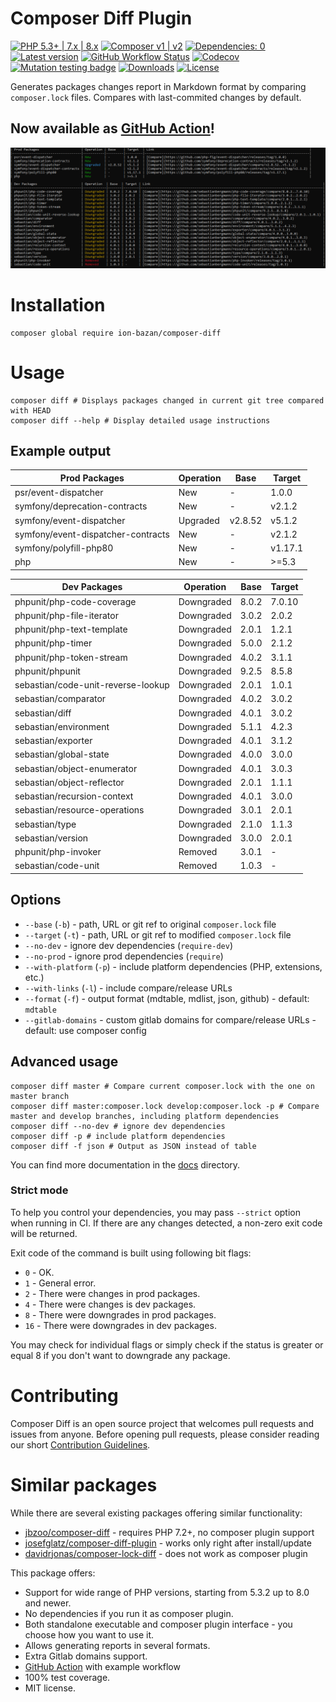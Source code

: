 # Composer Diff Plugin

[![PHP 5.3+ | 7.x | 8.x](https://img.shields.io/badge/PHP-^5.3_|_^7_|_^8-blue.svg)](https://packagist.org/packages/ion-bazan/composer-diff)
[![Composer v1 | v2](https://img.shields.io/badge/Composer-^1.1_|_^2-success.svg)](https://packagist.org/packages/ion-bazan/composer-diff)
[![Dependencies: 0](https://img.shields.io/badge/dependencies-0-success.svg)](https://packagist.org/packages/ion-bazan/composer-diff)
[![Latest version](https://img.shields.io/packagist/v/ion-bazan/composer-diff.svg)](https://packagist.org/packages/ion-bazan/composer-diff)
[![GitHub Workflow Status](https://img.shields.io/github/actions/workflow/status/IonBazan/composer-diff/test.yml)](https://github.com/IonBazan/composer-diff/actions)
[![Codecov](https://img.shields.io/codecov/c/gh/IonBazan/composer-diff)](https://codecov.io/gh/IonBazan/composer-diff)
[![Mutation testing badge](https://img.shields.io/endpoint?style=flat&url=https%3A%2F%2Fbadge-api.stryker-mutator.io%2Fgithub.com%2FIonBazan%2Fcomposer-diff%2Fmaster)](https://dashboard.stryker-mutator.io/reports/github.com/IonBazan/composer-diff/master)
[![Downloads](https://img.shields.io/packagist/dt/ion-bazan/composer-diff.svg)](https://packagist.org/packages/ion-bazan/composer-diff)
[![License](https://img.shields.io/packagist/l/ion-bazan/composer-diff.svg)](https://packagist.org/packages/ion-bazan/composer-diff)

Generates packages changes report in Markdown format by comparing `composer.lock` files. Compares with last-commited changes by default.

## Now available as [GitHub Action](https://github.com/marketplace/actions/composer-diff)!

![preview](preview.png)

# Installation

```shell script
composer global require ion-bazan/composer-diff
```

# Usage

```shell script
composer diff # Displays packages changed in current git tree compared with HEAD
composer diff --help # Display detailed usage instructions
```

## Example output

| Prod Packages                      | Operation | Base    | Target  |
|------------------------------------|-----------|---------|---------|
| psr/event-dispatcher               | New       | -       | 1.0.0   |
| symfony/deprecation-contracts      | New       | -       | v2.1.2  |
| symfony/event-dispatcher           | Upgraded  | v2.8.52 | v5.1.2  |
| symfony/event-dispatcher-contracts | New       | -       | v2.1.2  |
| symfony/polyfill-php80             | New       | -       | v1.17.1 |
| php                                | New       | -       | >=5.3   |

| Dev Packages                       | Operation  | Base  | Target |
|------------------------------------|------------|-------|--------|
| phpunit/php-code-coverage          | Downgraded | 8.0.2 | 7.0.10 |
| phpunit/php-file-iterator          | Downgraded | 3.0.2 | 2.0.2  |
| phpunit/php-text-template          | Downgraded | 2.0.1 | 1.2.1  |
| phpunit/php-timer                  | Downgraded | 5.0.0 | 2.1.2  |
| phpunit/php-token-stream           | Downgraded | 4.0.2 | 3.1.1  |
| phpunit/phpunit                    | Downgraded | 9.2.5 | 8.5.8  |
| sebastian/code-unit-reverse-lookup | Downgraded | 2.0.1 | 1.0.1  |
| sebastian/comparator               | Downgraded | 4.0.2 | 3.0.2  |
| sebastian/diff                     | Downgraded | 4.0.1 | 3.0.2  |
| sebastian/environment              | Downgraded | 5.1.1 | 4.2.3  |
| sebastian/exporter                 | Downgraded | 4.0.1 | 3.1.2  |
| sebastian/global-state             | Downgraded | 4.0.0 | 3.0.0  |
| sebastian/object-enumerator        | Downgraded | 4.0.1 | 3.0.3  |
| sebastian/object-reflector         | Downgraded | 2.0.1 | 1.1.1  |
| sebastian/recursion-context        | Downgraded | 4.0.1 | 3.0.0  |
| sebastian/resource-operations      | Downgraded | 3.0.1 | 2.0.1  |
| sebastian/type                     | Downgraded | 2.1.0 | 1.1.3  |
| sebastian/version                  | Downgraded | 3.0.0 | 2.0.1  |
| phpunit/php-invoker                | Removed    | 3.0.1 | -      |
| sebastian/code-unit                | Removed    | 1.0.3 | -      |

## Options

 - `--base` (`-b`) - path, URL or git ref to original `composer.lock` file
 - `--target` (`-t`) - path, URL or git ref to modified `composer.lock` file
 - `--no-dev` - ignore dev dependencies (`require-dev`)
 - `--no-prod` - ignore prod dependencies (`require`)
 - `--with-platform` (`-p`) - include platform dependencies (PHP, extensions, etc.)
 - `--with-links` (`-l`) - include compare/release URLs
 - `--format` (`-f`) - output format (mdtable, mdlist, json, github) - default: `mdtable`
 - `--gitlab-domains` - custom gitlab domains for compare/release URLs - default: use composer config
 
## Advanced usage

```shell script
composer diff master # Compare current composer.lock with the one on master branch
composer diff master:composer.lock develop:composer.lock -p # Compare master and develop branches, including platform dependencies
composer diff --no-dev # ignore dev dependencies
composer diff -p # include platform dependencies
composer diff -f json # Output as JSON instead of table
```

You can find more documentation in the [docs](docs) directory.

### Strict mode

To help you control your dependencies, you may pass `--strict` option when running in CI. If there are any changes detected, a non-zero exit code will be returned.

Exit code of the command is built using following bit flags:

*  `0` - OK.
*  `1` - General error.
*  `2` - There were changes in prod packages.
*  `4` - There were changes is dev packages.
*  `8` - There were downgrades in prod packages.
* `16` - There were downgrades in dev packages.

You may check for individual flags or simply check if the status is greater or equal 8 if you don't want to downgrade any package.

# Contributing

Composer Diff is an open source project that welcomes pull requests and issues from anyone. 
Before opening pull requests, please consider reading our short [Contribution Guidelines](docs/CONTRIBUTING.md).

# Similar packages

While there are several existing packages offering similar functionality:

 - [jbzoo/composer-diff](https://packagist.org/packages/jbzoo/composer-diff) - requires PHP 7.2+, no composer plugin support
 - [josefglatz/composer-diff-plugin](https://packagist.org/packages/josefglatz/composer-diff-plugin) - works only right after install/update
 - [davidrjonas/composer-lock-diff](https://packagist.org/packages/davidrjonas/composer-lock-diff) - does not work as composer plugin

This package offers:

 - Support for wide range of PHP versions, starting from 5.3.2 up to 8.0 and newer.
 - No dependencies if you run it as composer plugin.
 - Both standalone executable and composer plugin interface - you choose how you want to use it.
 - Allows generating reports in several formats.
 - Extra Gitlab domains support.
 - [GitHub Action](https://github.com/marketplace/actions/composer-diff) with example workflow
 - 100% test coverage.
 - MIT license.

